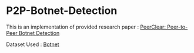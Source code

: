 # P2P-Botnet-Detection

This is an implementation of provided research paper : [PeerClear: Peer-to-Peer Botnet Detection](https://github.com/swetak20/P2P-Botnet/blob/main/PeerClear.pdf)

Dataset Used : [Botnet](https://www.unb.ca/cic/datasets/botnet.html)
